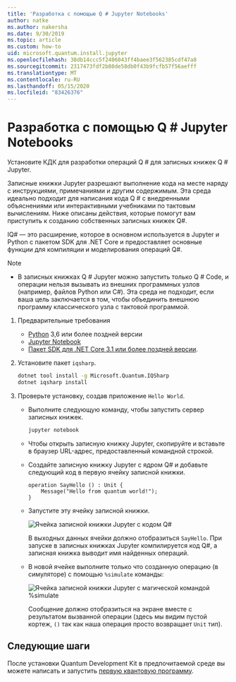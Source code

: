 ```yaml
---
title: 'Разработка с помощью Q # Jupyter Notebooks'
author: natke
ms.author: nakersha
ms.date: 9/30/2019
ms.topic: article
ms.custom: how-to
uid: microsoft.quantum.install.jupyter
ms.openlocfilehash: 38db14ccc5f2406043ff4baee3f562385cdf47a8
ms.sourcegitcommit: 2317473fdf2b80de58db0f43b9fcfb57f56aefff
ms.translationtype: MT
ms.contentlocale: ru-RU
ms.lasthandoff: 05/15/2020
ms.locfileid: "83426376"
---
```

# <a name="develop-with-q-jupyter-notebooks"></a>Разработка с помощью Q # Jupyter Notebooks

Установите КДК для разработки операций Q # для записных книжек Q # Jupyter.

Записные книжки Jupyter разрешают выполнение кода на месте наряду с инструкциями, примечаниями и другим содержимым. Эта среда идеально подходит для написания кода Q # с внедренными объяснениями или интерактивными учебниками по тактовым вычислениям. Ниже описаны действия, которые помогут вам приступить к созданию собственных записных книжек Q#.

IQ# — это расширение, которое в основном используется в Jupyter и Python с пакетом SDK для .NET Core и предоставляет основные функции для компиляции и моделирования операций Q#.

> [!NOTE]
> * В записных книжках Q # Jupyter можно запустить только Q # Code, и операции нельзя вызывать из внешних программных узлов (например, файлов Python или C#). Эта среда не подходит, если ваша цель заключается в том, чтобы объединить внешнюю программу классического узла с тактовой программой.

1. Предварительные требования

    - [Python](https://www.python.org/downloads/) 3,6 или более поздней версии
    - [Jupyter Notebook](https://jupyter.readthedocs.io/en/latest/install.html)
    - [Пакет SDK для .NET Core 3.1 или более поздней версии](https://www.microsoft.com/net/download).

1. Установите пакет `iqsharp`.

    ```bash
    dotnet tool install -g Microsoft.Quantum.IQSharp
    dotnet iqsharp install
    ```

1. Проверьте установку, создав приложение `Hello World`.

    - Выполните следующую команду, чтобы запустить сервер записных книжек.

        ```bash
        jupyter notebook
        ```

    - Чтобы открыть записную книжку Jupyter, скопируйте и вставьте в браузер URL-адрес, предоставленный командной строкой.

    - Создайте записную книжку Jupyter с ядром Q# и добавьте следующий код в первую ячейку записной книжки.

        ```qsharp
        operation SayHello () : Unit {
            Message("Hello from quantum world!");
        }
        ```

    - Запустите эту ячейку записной книжки.

        ![Ячейка записной книжки Jupyter с кодом Q#](~/media/install-guide-jupyter.png)

        В выходных данных ячейки должно отобразиться `SayHello`. При запуске в записных книжках Jupyter компилируется код Q#, а записная книжка выводит имя найденных операций.


    - В новой ячейке выполните только что созданную операцию (в симуляторе) с помощью `%simulate` команды:

        ![Ячейка записной книжки Jupyter с магической командой %simulate](~/media/install-guide-jupyter-simulate.png)

        Сообщение должно отобразиться на экране вместе с результатом вызванной операции (здесь мы видим пустой кортеж, `()` так как наша операция просто возвращает `Unit` тип).

## <a name="next-steps"></a>Следующие шаги

После установки Quantum Development Kit в предпочитаемой среде вы можете написать и запустить [первую квантовую программу](xref:microsoft.quantum.quickstarts.qrng).
